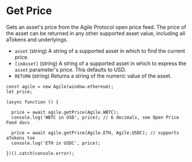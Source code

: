 # Get Price

Gets an asset's price from the Agile Protocol open price feed. The price of the asset can be returned in any other supported asset value, including all aTokens and underlyings.

* `asset` \(string\) A string of a supported asset in which to find the current price.
* `[inAsset]` \(string\) A string of a supported asset in which to express the `asset` parameter's price. This defaults to USD.
* `RETURN` \(string\) Returns a string of the numeric value of the asset.

```text
const agile = new Agile(window.ethereum);
let price;

(async function () {

  price = await agile.getPrice(Agile.WBTC);
  console.log('WBTC in USD', price); // 6 decimals, see Open Price Feed docs

  price = await agile.getPrice(Agile.ETH, Agile.USDC); // supports aTokens too
  console.log('ETH in USDC', price);

})().catch(console.error);
```

